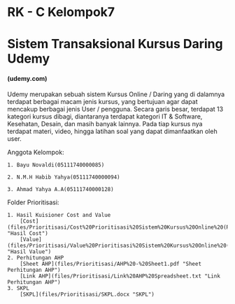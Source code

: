 # RK - C Kelompok7
# Sistem Transaksional Kursus Daring Udemy
#### (udemy.com)

Udemy merupakan sebuah sistem Kursus Online / Daring yang di dalamnya terdapat berbagai macam jenis kursus, yang bertujuan agar dapat mencakup berbagai jenis User / pengguna. Secara garis besar, terdapat 13 kategori kursus dibagi, diantaranya terdapat kategori IT & Software, Kesehatan, Desain, dan masih banyak lainnya. Pada tiap kursus nya terdapat materi, video, hingga latihan soal yang dapat dimanfaatkan oleh user.

Anggota Kelompok:

    1. Bayu Novaldi(05111740000085)
    
    2. N.M.H Habib Yahya(05111740000094)
    
    3. Ahmad Yahya A.A(05111740000128)

Folder Prioritisasi:

    1. Hasil Kuisioner Cost and Value
        [Cost](files/Prioritisasi/Cost%20Prioritisasi%20Sistem%20Kursus%20Online%20(Respons).xlsx "Hasil Cost")
        [Value](files/Prioritisasi/Value%20Prioritisasi%20Sistem%20Kursus%20Online%20(Respons).xlsx "Hasil Value")
    2. Perhitungan AHP
        [Sheet AHP](files/Prioritisasi/AHP%20-%20Sheet1.pdf "Sheet Perhitungan AHP")
        [Link AHP](files/Prioritisasi/Link%20AHP%20Spreadsheet.txt "Link Perhitungan AHP")
    3. SKPL
        [SKPL](files/Prioritisasi/SKPL.docx "SKPL")
